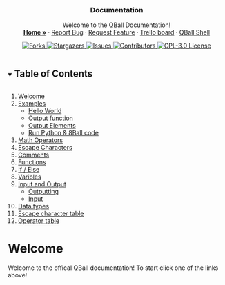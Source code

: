 <br>
<p align="center">
   <h3 align="center">Documentation</h3>
  
  <p align="center">
    Welcome to the QBall Documentation!
    <br />
    <a href="https://github.com/KingsleyDockerill/QBall/" rel="help"><strong>Home »</strong></a>
    ·
    <a href="https://github.com/KingsleyDockerill/QBall/issues" rel="next">Report Bug</a>
    ·
    <a href="https://github.com/KingsleyDockerill/QBall/issues" rel="next">Request Feature</a>
    ·
    <a href="https://trello.com/b/cJM6HsR3/qball" rel="external">Trello board</a>
    ·
    <a href="https://repl.it/@qballlang/QBall" rel="external">QBall Shell</a>
  </p>
  
   <p align="center">
    <a href="https://github.com/KingsleyDockerill/QBall/network/members">
      <img alt="Forks" src="https://img.shields.io/github/forks/KingsleyDockerill/QBall.svg?style=for-the-badge">
    </a>
    <a href="https://github.com/KingsleyDockerill/QBall/stargazers">
      <img alt="Stargazers" src="https://img.shields.io/github/stars/KingsleyDockerill/QBall.svg?style=for-the-badge">
    </a>
    <a href="https://github.com/KingsleyDockerill/QBall/issues">
      <img alt="Issues" src="https://img.shields.io/github/issues/KingsleyDockerill/QBall.svg?style=for-the-badge">
    </a>
    <a href="https://github.com/KingsleyDockerill/QBall/graphs/contributors">
      <img alt="Contributors" src="https://img.shields.io/github/contributors/KingsleyDockerill/QBall.svg?style=for-the-badge">
    </a>
    <a href="https://github.com/KingsleyDockerill/QBall/blob/master/LICENSE">
      <img alt="GPL-3.0 License" src="https://img.shields.io/github/license/KingsleyDockerill/QBall.svg?style=for-the-badge">
    </a>
  </p>
</p>

<!-- TOC -->
<details open="open">
  <summary><h2 style="display: inline-block">Table of Contents</h2></summary>
  <ol>
    <li>
      <a href="README.md#wel">Welcome</a>
    </li>
    <li>
      <a href="#ex">Examples</a>
      <ul>
        <li><a href="#ex-hw">Hello World</a></li>
        <li><a href="#ex-of">Output function</a></li>
        <li><a href="#ex-oe">Output Elements</a></li>
        <li><a href="#ex-rpy8bc">Run Python & 8Ball code</a></li>
      </ul>
    </li>
    <li><a href="#math-op">Math Operators</a></li>
    <li><a href="#esc-char">Escape Characters</a></li>
    <li><a href="#comment">Comments</a></li>  
    <li><a href="#funct">Functions</a></li>
    <li><a href="#if-else">If / Else</a></li>
    <li><a href="#var">Varibles</a></li>
    <li>
      <a href="#io">Input and Output</a>
      <ul>
        <li><a href="#out">Outputting</a></li>
        <li><a href="#in">Input</a></li>
      </ul>
    </li>
    <li><a href="#data-type">Data types</a></li>
    <li><a href="#esc-char-tbl">Escape character table</a></li>
    <li><a href="#op-tbl">Operator table</a></li>
  </ol>
</details>

<!-- WELCOME-->
<h1 id="wel">Welcome</h1>

Welcome to the offical QBall documentation! To start click one of the links above!

